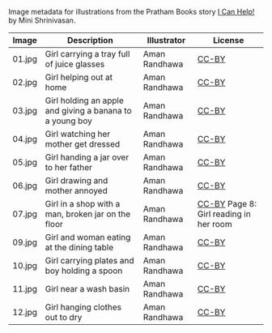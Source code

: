 Image metadata for illustrations from the Pratham Books story [I Can Help!](https://storyweaver.org.in/stories/968-i-can-help) by Mini Shrinivasan.

Image | Description | Illustrator | License
----- | ----------- | ----------- | -------
01.jpg | Girl carrying a tray full of juice glasses | Aman Randhawa | [CC-BY](https://creativecommons.org/licenses/by/4.0/)
02.jpg | Girl helping out at home | Aman Randhawa | [CC-BY](https://creativecommons.org/licenses/by/4.0/)
03.jpg | Girl holding an apple and giving a banana to a young boy | Aman Randhawa | [CC-BY](https://creativecommons.org/licenses/by/4.0/)
04.jpg | Girl watching her mother get dressed | Aman Randhawa | [CC-BY](https://creativecommons.org/licenses/by/4.0/)
05.jpg | Girl handing a jar over to her father | Aman Randhawa | [CC-BY](https://creativecommons.org/licenses/by/4.0/)
06.jpg | Girl drawing and mother annoyed | Aman Randhawa | [CC-BY](https://creativecommons.org/licenses/by/4.0/)
07.jpg | Girl in a shop with a man, broken jar on the floor | Aman Randhawa | [CC-BY](https://creativecommons.org/licenses/by/4.0/) Page 8: Girl reading in her room | Aman Randhawa | [CC-BY](https://creativecommons.org/licenses/by/4.0/)
09.jpg | Girl and woman eating at the dining table | Aman Randhawa | [CC-BY](https://creativecommons.org/licenses/by/4.0/)
10.jpg | Girl carrying plates and boy holding a spoon | Aman Randhawa | [CC-BY](https://creativecommons.org/licenses/by/4.0/)
11.jpg | Girl near a wash basin | Aman Randhawa | [CC-BY](https://creativecommons.org/licenses/by/4.0/)
12.jpg | Girl hanging clothes out to dry | Aman Randhawa | [CC-BY](https://creativecommons.org/licenses/by/4.0/)